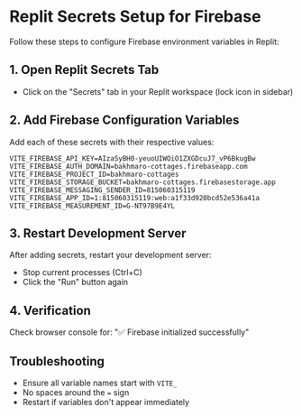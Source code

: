 
# Replit Secrets Setup for Firebase

Follow these steps to configure Firebase environment variables in Replit:

## 1. Open Replit Secrets Tab
- Click on the "Secrets" tab in your Replit workspace (lock icon in sidebar)

## 2. Add Firebase Configuration Variables
Add each of these secrets with their respective values:

```
VITE_FIREBASE_API_KEY=AIzaSyBH0-yeuoUIWOiO1ZXGDcuJ7_vP6BkugBw
VITE_FIREBASE_AUTH_DOMAIN=bakhmaro-cottages.firebaseapp.com
VITE_FIREBASE_PROJECT_ID=bakhmaro-cottages
VITE_FIREBASE_STORAGE_BUCKET=bakhmaro-cottages.firebasestorage.app
VITE_FIREBASE_MESSAGING_SENDER_ID=815060315119
VITE_FIREBASE_APP_ID=1:815060315119:web:a1f33d920bcd52e536a41a
VITE_FIREBASE_MEASUREMENT_ID=G-NT97B9E4YL
```

## 3. Restart Development Server
After adding secrets, restart your development server:
- Stop current processes (Ctrl+C)
- Click the "Run" button again

## 4. Verification
Check browser console for: "✅ Firebase initialized successfully"

## Troubleshooting
- Ensure all variable names start with `VITE_`
- No spaces around the `=` sign
- Restart if variables don't appear immediately
